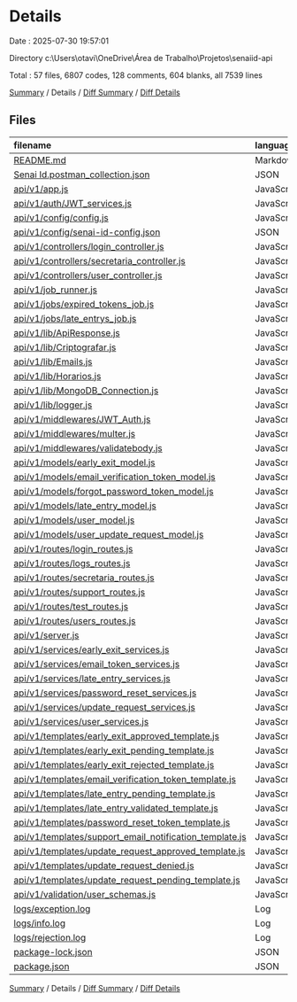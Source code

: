 # Details

Date : 2025-07-30 19:57:01

Directory c:\\Users\\otavi\\OneDrive\\Área de Trabalho\\Projetos\\senaiid-api

Total : 57 files,  6807 codes, 128 comments, 604 blanks, all 7539 lines

[Summary](results.md) / Details / [Diff Summary](diff.md) / [Diff Details](diff-details.md)

## Files
| filename | language | code | comment | blank | total |
| :--- | :--- | ---: | ---: | ---: | ---: |
| [README.md](/README.md) | Markdown | 72 | 0 | 39 | 111 |
| [Senai Id.postman\_collection.json](/Senai%20Id.postman_collection.json) | JSON | 955 | 0 | 0 | 955 |
| [api/v1/app.js](/api/v1/app.js) | JavaScript | 22 | 1 | 6 | 29 |
| [api/v1/auth/JWT\_services.js](/api/v1/auth/JWT_services.js) | JavaScript | 21 | 0 | 6 | 27 |
| [api/v1/config/config.js](/api/v1/config/config.js) | JavaScript | 26 | 0 | 4 | 30 |
| [api/v1/config/senai-id-config.json](/api/v1/config/senai-id-config.json) | JSON | 20 | 0 | 0 | 20 |
| [api/v1/controllers/login\_controller.js](/api/v1/controllers/login_controller.js) | JavaScript | 15 | 3 | 6 | 24 |
| [api/v1/controllers/secretaria\_controller.js](/api/v1/controllers/secretaria_controller.js) | JavaScript | 335 | 39 | 127 | 501 |
| [api/v1/controllers/user\_controller.js](/api/v1/controllers/user_controller.js) | JavaScript | 397 | 60 | 154 | 611 |
| [api/v1/job\_runner.js](/api/v1/job_runner.js) | JavaScript | 30 | 2 | 8 | 40 |
| [api/v1/jobs/expired\_tokens\_job.js](/api/v1/jobs/expired_tokens_job.js) | JavaScript | 36 | 0 | 12 | 48 |
| [api/v1/jobs/late\_entrys\_job.js](/api/v1/jobs/late_entrys_job.js) | JavaScript | 19 | 0 | 5 | 24 |
| [api/v1/lib/ApiResponse.js](/api/v1/lib/ApiResponse.js) | JavaScript | 75 | 0 | 9 | 84 |
| [api/v1/lib/Criptografar.js](/api/v1/lib/Criptografar.js) | JavaScript | 18 | 0 | 6 | 24 |
| [api/v1/lib/Emails.js](/api/v1/lib/Emails.js) | JavaScript | 27 | 0 | 6 | 33 |
| [api/v1/lib/Horarios.js](/api/v1/lib/Horarios.js) | JavaScript | 11 | 3 | 7 | 21 |
| [api/v1/lib/MongoDB\_Connection.js](/api/v1/lib/MongoDB_Connection.js) | JavaScript | 12 | 0 | 3 | 15 |
| [api/v1/lib/logger.js](/api/v1/lib/logger.js) | JavaScript | 19 | 0 | 3 | 22 |
| [api/v1/middlewares/JWT\_Auth.js](/api/v1/middlewares/JWT_Auth.js) | JavaScript | 32 | 2 | 11 | 45 |
| [api/v1/middlewares/multer.js](/api/v1/middlewares/multer.js) | JavaScript | 19 | 1 | 6 | 26 |
| [api/v1/middlewares/validatebody.js](/api/v1/middlewares/validatebody.js) | JavaScript | 19 | 7 | 10 | 36 |
| [api/v1/models/early\_exit\_model.js](/api/v1/models/early_exit_model.js) | JavaScript | 46 | 0 | 2 | 48 |
| [api/v1/models/email\_verification\_token\_model.js](/api/v1/models/email_verification_token_model.js) | JavaScript | 26 | 0 | 3 | 29 |
| [api/v1/models/forgot\_password\_token\_model.js](/api/v1/models/forgot_password_token_model.js) | JavaScript | 22 | 0 | 3 | 25 |
| [api/v1/models/late\_entry\_model.js](/api/v1/models/late_entry_model.js) | JavaScript | 42 | 0 | 3 | 45 |
| [api/v1/models/user\_model.js](/api/v1/models/user_model.js) | JavaScript | 93 | 2 | 4 | 99 |
| [api/v1/models/user\_update\_request\_model.js](/api/v1/models/user_update_request_model.js) | JavaScript | 35 | 0 | 2 | 37 |
| [api/v1/routes/login\_routes.js](/api/v1/routes/login_routes.js) | JavaScript | 5 | 0 | 2 | 7 |
| [api/v1/routes/logs\_routes.js](/api/v1/routes/logs_routes.js) | JavaScript | 32 | 4 | 9 | 45 |
| [api/v1/routes/secretaria\_routes.js](/api/v1/routes/secretaria_routes.js) | JavaScript | 19 | 0 | 8 | 27 |
| [api/v1/routes/support\_routes.js](/api/v1/routes/support_routes.js) | JavaScript | 19 | 0 | 8 | 27 |
| [api/v1/routes/test\_routes.js](/api/v1/routes/test_routes.js) | JavaScript | 54 | 0 | 15 | 69 |
| [api/v1/routes/users\_routes.js](/api/v1/routes/users_routes.js) | JavaScript | 21 | 0 | 5 | 26 |
| [api/v1/server.js](/api/v1/server.js) | JavaScript | 14 | 1 | 4 | 19 |
| [api/v1/services/early\_exit\_services.js](/api/v1/services/early_exit_services.js) | JavaScript | 95 | 0 | 12 | 107 |
| [api/v1/services/email\_token\_services.js](/api/v1/services/email_token_services.js) | JavaScript | 28 | 0 | 7 | 35 |
| [api/v1/services/late\_entry\_services.js](/api/v1/services/late_entry_services.js) | JavaScript | 69 | 0 | 19 | 88 |
| [api/v1/services/password\_reset\_services.js](/api/v1/services/password_reset_services.js) | JavaScript | 29 | 0 | 10 | 39 |
| [api/v1/services/update\_request\_services.js](/api/v1/services/update_request_services.js) | JavaScript | 55 | 0 | 15 | 70 |
| [api/v1/services/user\_services.js](/api/v1/services/user_services.js) | JavaScript | 116 | 3 | 26 | 145 |
| [api/v1/templates/early\_exit\_approved\_template.js](/api/v1/templates/early_exit_approved_template.js) | JavaScript | 187 | 0 | 1 | 188 |
| [api/v1/templates/early\_exit\_pending\_template.js](/api/v1/templates/early_exit_pending_template.js) | JavaScript | 164 | 0 | 1 | 165 |
| [api/v1/templates/early\_exit\_rejected\_template.js](/api/v1/templates/early_exit_rejected_template.js) | JavaScript | 177 | 0 | 1 | 178 |
| [api/v1/templates/email\_verification\_token\_template.js](/api/v1/templates/email_verification_token_template.js) | JavaScript | 135 | 0 | 1 | 136 |
| [api/v1/templates/late\_entry\_pending\_template.js](/api/v1/templates/late_entry_pending_template.js) | JavaScript | 157 | 0 | 1 | 158 |
| [api/v1/templates/late\_entry\_validated\_template.js](/api/v1/templates/late_entry_validated_template.js) | JavaScript | 121 | 0 | 1 | 122 |
| [api/v1/templates/password\_reset\_token\_template.js](/api/v1/templates/password_reset_token_template.js) | JavaScript | 162 | 0 | 1 | 163 |
| [api/v1/templates/support\_email\_notification\_template.js](/api/v1/templates/support_email_notification_template.js) | JavaScript | 81 | 0 | 2 | 83 |
| [api/v1/templates/update\_request\_approved\_template.js](/api/v1/templates/update_request_approved_template.js) | JavaScript | 134 | 0 | 1 | 135 |
| [api/v1/templates/update\_request\_denied.js](/api/v1/templates/update_request_denied.js) | JavaScript | 132 | 0 | 1 | 133 |
| [api/v1/templates/update\_request\_pending\_template.js](/api/v1/templates/update_request_pending_template.js) | JavaScript | 132 | 0 | 1 | 133 |
| [api/v1/validation/user\_schemas.js](/api/v1/validation/user_schemas.js) | JavaScript | 32 | 0 | 3 | 35 |
| [logs/exception.log](/logs/exception.log) | Log | 9 | 0 | 1 | 10 |
| [logs/info.log](/logs/info.log) | Log | 412 | 0 | 1 | 413 |
| [logs/rejection.log](/logs/rejection.log) | Log | 6 | 0 | 1 | 7 |
| [package-lock.json](/package-lock.json) | JSON | 1,741 | 0 | 1 | 1,742 |
| [package.json](/package.json) | JSON | 25 | 0 | 0 | 25 |

[Summary](results.md) / Details / [Diff Summary](diff.md) / [Diff Details](diff-details.md)